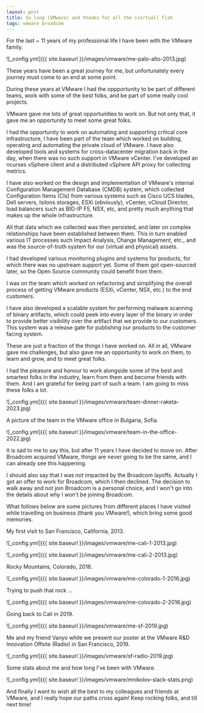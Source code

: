```yaml
---
layout: post
title: So long (VMware) and thanks for all the (virtual) fish
tags: vmware broadcom
---
```

For the last ~ 11 years of my professional life I have been with the VMware
family.

![_config.yml]({{ site.baseurl }}/images/vmware/me-palo-alto-2013.jpg)

These years have been a great journey for me, but unfortunately every journey
must come to an end at some point.

During these years at VMware I had the oppportunity to be part of different
teams, work with some of the best folks, and be part of some really cool
projects.

VMware gave me lots of great opportunities to work on. But not only that, it
gave me an opportunity to meet some great folks.

I had the opportunity to work on automating and supporting critical core
infrastructure, I have been part of the team which worked on building, operating
and automating the private cloud of VMware. I have also developed tools and
systems for cross-datacenter migration back in the day, when there was no such
support in VMware vCenter. I've developed an ncurses vSphere client and a
distributed vSphere API proxy for collecting metrics.

I have also worked on the design and implementation of VMware's internal
Configuration Management Database (CMDB) system, which collected Configuration
Items (CIs) from various systems such as Cisco UCS blades, Dell servers, Isilons
storages, ESXi (obviously), vCenter, vCloud Director, load balancers such as
BIG-IP F5, NSX, etc, and pretty much anything that makes up the whole
infrastructure.

All that data which we collected was then persisted, and later on complex
relationships have been established between them. This in turn enabled various
IT processes such Impact Analysis, Change Management, etc., and was the
source-of-truth system for our (virtual and physical) assets.

I had developed various monitoring plugins and systems for products, for which
there was no upstream support yet. Some of them got open-sourced later, so the
Open Source community could benefit from them.

I was on the team which worked on refactoring and simplifying the overall
process of getting VMware products (ESXi, vCenter, NSX, etc.) to the end
customers.

I have also developed a scalable system for performing malware scanning of
binary artifacts, which could peek into every layer of the binary in order to
provide better visibility over the artifact that we provide to our customers.
This system was a release gate for publishing our products to the customer
facing system.

These are just a fraction of the things I have worked on. All in all, VMware
gave me challenges, but also gave me an opportunity to work on them, to learn
and grow, and to meet great folks.

I had the pleasure and honour to work alongside some of the best and smartest
folks in the industry, learn from them and become friends with them. And I am
grateful for being part of such a team. I am going to miss these folks a lot.

![_config.yml]({{ site.baseurl }}/images/vmware/team-dinner-raketa-2023.jpg)

A picture of the team in the VMware office in Bulgaria, Sofia.

![_config.yml]({{ site.baseurl }}/images/vmware/team-in-the-office-2022.jpg)

It is sad to me to say this, but after 11 years I have decided to move on. After
Broadcom acquired VMware, things are never going to be the same, and I can
already see this happening.

I should also say that I was *not* impacted by the Broadcom layoffs. Actually I
got an offer to work for Broadcom, which I then declined. The decision to walk
away and not join Broadcom is a personal choice, and I won't go into the details
about why I won't be joining Broadcom.

What follows below are some pictures from different places I have visited while
travelling on business (thank you VMware!), which bring some good memories.

My first visit to San Francisco, California, 2013.

![_config.yml]({{ site.baseurl }}/images/vmware/me-cali-1-2013.jpg)

![_config.yml]({{ site.baseurl }}/images/vmware/me-cali-2-2013.jpg)

Rocky Mountains, Colorado, 2016.

![_config.yml]({{ site.baseurl }}/images/vmware/me-colorado-1-2016.jpg)

Trying to push that rock ...

![_config.yml]({{ site.baseurl }}/images/vmware/me-colorado-2-2016.jpg)

Going back to Cali in 2019.

![_config.yml]({{ site.baseurl }}/images/vmware/me-sf-2019.jpg)

Me and my friend Vanyo while we present our poster at the VMware R&D Innovation
Offsite (Radio) in San Francisco, 2019.

![_config.yml]({{ site.baseurl }}/images/vmware/sf-radio-2019.jpg)

Some stats about me and how long I've been with VMware.

![_config.yml]({{ site.baseurl }}/images/vmware/mnikolov-slack-stats.png)

And finally I want to wish all the best to my colleagues and friends at VMware,
and I really hope our paths cross again! Keep rocking folks, and till next time!

